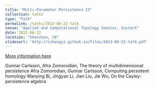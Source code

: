 ```yaml
---
title: "Multi-Parameter Persistence II"
collection: talks
type: "Talk"
permalink: /talks/2022-08-22-talk
venue: "Applied and Computational Topology Seminar, Sustech"
date: 2022-08-22
location: "Shenzhen, CN"
slidesurl: 'http://sihengyi.github.io/files/2022-08-22-talk.pdf'
---
```



[More information here](http://example2.com)

Gunnar Carlsson, Afra Zomorodian, The theory of multidimensional persistence
Afra Zomorodian, Gunnar Carlsson, Computing persistent homology
Wanying Bi, Jingyan Li, Jian Liu, Jie Wu, On the Cayley-persistence algebra
